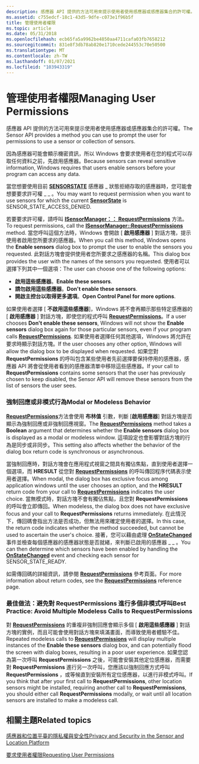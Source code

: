 ```yaml
---
description: 感應器 API 提供的方法可用來提示使用者使用感應器或感應器集合的許可權。
ms.assetid: c755edcf-18c1-43d5-9dfe-c073e1f96b5f
title: 管理使用者權限
ms.topic: article
ms.date: 05/31/2018
ms.openlocfilehash: ecb65fa5a9962be4850aa4711cafa03fb7658212
ms.sourcegitcommit: 831e8f3db78ab820e1710cede244553c70e50500
ms.translationtype: MT
ms.contentlocale: zh-TW
ms.lasthandoff: 01/07/2021
ms.locfileid: "103943319"
---
```

# <a name="managing-user-permissions"></a><span data-ttu-id="af03d-103">管理使用者權限</span><span class="sxs-lookup"><span data-stu-id="af03d-103">Managing User Permissions</span></span>

<span data-ttu-id="af03d-104">感應器 API 提供的方法可用來提示使用者使用感應器或感應器集合的許可權。</span><span class="sxs-lookup"><span data-stu-id="af03d-104">The Sensor API provides a method you can use to prompt the user for permissions to use a sensor or collection of sensors.</span></span>

<span data-ttu-id="af03d-105">因為感應器可能會顯示機密資訊，所以 Windows 會要求使用者在您的程式可以存取任何資料之前，先啟用感應器。</span><span class="sxs-lookup"><span data-stu-id="af03d-105">Because sensors can reveal sensitive information, Windows requires that users enable sensors before your program can access any data.</span></span>

<span data-ttu-id="af03d-106">當您想要使用目前 [**SENSORSTATE**](/windows/win32/api/sensorsapi/ne-sensorsapi-sensorstate) 感應器 \_ 狀態拒絕存取的感應器時，您可能會想要要求許可權 \_ \_ 。</span><span class="sxs-lookup"><span data-stu-id="af03d-106">You may want to request permission when you want to use sensors for which the current [**SensorState**](/windows/win32/api/sensorsapi/ne-sensorsapi-sensorstate) is SENSOR\_STATE\_ACCESS\_DENIED.</span></span>

<span data-ttu-id="af03d-107">若要要求許可權，請呼叫 [**ISensorManager：： RequestPermissions**](/windows/win32/api/sensorsapi/nf-sensorsapi-isensormanager-requestpermissions) 方法。</span><span class="sxs-lookup"><span data-stu-id="af03d-107">To request permissions, call the [**ISensorManager::RequestPermissions**](/windows/win32/api/sensorsapi/nf-sensorsapi-isensormanager-requestpermissions) method.</span></span> <span data-ttu-id="af03d-108">當您呼叫這個方法時，Windows 會開啟 [ **啟用感應器** ] 對話方塊，提示使用者啟用您所要求的感應器。</span><span class="sxs-lookup"><span data-stu-id="af03d-108">When you call this method, Windows opens the **Enable sensors** dialog box to prompt the user to enable the sensors you requested.</span></span> <span data-ttu-id="af03d-109">此對話方塊會提供使用者您所要求之感應器的名稱。</span><span class="sxs-lookup"><span data-stu-id="af03d-109">This dialog box provides the user with the names of the sensors you requested.</span></span> <span data-ttu-id="af03d-110">使用者可以選擇下列其中一個選項：</span><span class="sxs-lookup"><span data-stu-id="af03d-110">The user can choose one of the following options:</span></span>

-   <span data-ttu-id="af03d-111">**啟用這些感應器**。</span><span class="sxs-lookup"><span data-stu-id="af03d-111">**Enable these sensors**.</span></span>
-   <span data-ttu-id="af03d-112">**請勿啟用這些感應器**。</span><span class="sxs-lookup"><span data-stu-id="af03d-112">**Don't enable these sensors**.</span></span>
-   <span data-ttu-id="af03d-113">**開啟主控台以取得更多選項**。</span><span class="sxs-lookup"><span data-stu-id="af03d-113">**Open Control Panel for more options**.</span></span>

<span data-ttu-id="af03d-114">如果使用者選擇 [ **不啟用這些感應器**]，Windows 將不會再顯示那些特定感應器的 [ **啟用感應器** ] 對話方塊，即使您的程式呼叫 [**RequestPermissions**](/windows/win32/api/sensorsapi/nf-sensorsapi-isensormanager-requestpermissions)。</span><span class="sxs-lookup"><span data-stu-id="af03d-114">If a user chooses **Don't enable these sensors**, Windows will not show the **Enable sensors** dialog box again for those particular sensors, even if your program calls [**RequestPermissions**](/windows/win32/api/sensorsapi/nf-sensorsapi-isensormanager-requestpermissions).</span></span> <span data-ttu-id="af03d-115">如果使用者選擇任何其他選項，Windows 將允許在要求時顯示對話方塊。</span><span class="sxs-lookup"><span data-stu-id="af03d-115">If the user chooses any other option, Windows will allow the dialog box to be displayed when requested.</span></span> <span data-ttu-id="af03d-116">如果您對 **RequestPermissions** 的呼叫包含某些使用者先前選擇要保持停用的感應器，感應器 API 將會從使用者看到的感應器清單中移除這些感應器。</span><span class="sxs-lookup"><span data-stu-id="af03d-116">If your call to **RequestPermissions** contains some sensors that the user has previously chosen to keep disabled, the Sensor API will remove these sensors from the list of sensors the user sees.</span></span>

### <a name="modal-or-modeless-behavior"></a><span data-ttu-id="af03d-117">強制回應或非模式行為</span><span class="sxs-lookup"><span data-stu-id="af03d-117">Modal or Modeless Behavior</span></span>

<span data-ttu-id="af03d-118">[**RequestPermissions**](/windows/win32/api/sensorsapi/nf-sensorsapi-isensormanager-requestpermissions)方法會使用 **布林值** 引數，判斷 [**啟用感應器**] 對話方塊是否顯示為強制回應或非強制回應視窗。</span><span class="sxs-lookup"><span data-stu-id="af03d-118">The [**RequestPermissions**](/windows/win32/api/sensorsapi/nf-sensorsapi-isensormanager-requestpermissions) method takes a **Boolean** argument that determines whether the **Enable sensors** dialog box is displayed as a modal or modeless window.</span></span> <span data-ttu-id="af03d-119">這項設定也會影響對話方塊的行為是同步或非同步。</span><span class="sxs-lookup"><span data-stu-id="af03d-119">This setting also affects whether the behavior of the dialog box return code is synchronous or asynchronous.</span></span>

<span data-ttu-id="af03d-120">當強制回應時，對話方塊會在應用程式視窗之間具有獨佔焦點，直到使用者選擇一個選項，而 **HRESULT** 從您對 [**RequestPermissions**](/windows/win32/api/sensorsapi/nf-sensorsapi-isensormanager-requestpermissions) 的呼叫傳回程序代碼表示使用者選擇。</span><span class="sxs-lookup"><span data-stu-id="af03d-120">When modal, the dialog box has exclusive focus among application windows until the user chooses an option, and the **HRESULT** return code from your call to [**RequestPermissions**](/windows/win32/api/sensorsapi/nf-sensorsapi-isensormanager-requestpermissions) indicates the user choice.</span></span> <span data-ttu-id="af03d-121">當無模式時，對話方塊不會有獨佔焦點，且您對 **RequestPermissions** 的呼叫會立即傳回。</span><span class="sxs-lookup"><span data-stu-id="af03d-121">When modeless, the dialog box does not have exclusive focus and your call to **RequestPermissions** returns immediately.</span></span> <span data-ttu-id="af03d-122">在此情況下，傳回碼會指出方法是否成功，但無法用來確定使用者的選擇。</span><span class="sxs-lookup"><span data-stu-id="af03d-122">In this case, the return code indicates whether the method succeeded, but cannot be used to ascertain the user's choice.</span></span> <span data-ttu-id="af03d-123">接著，您可以藉由處理 [**OnStateChanged**](/windows/win32/api/sensorsapi/nf-sensorsapi-isensorevents-onstatechanged) 事件並檢查每個感應器的感應器狀態是否就緒，來判斷已啟用的感應器 \_ \_ 。</span><span class="sxs-lookup"><span data-stu-id="af03d-123">You can then determine which sensors have been enabled by handling the [**OnStateChanged**](/windows/win32/api/sensorsapi/nf-sensorsapi-isensorevents-onstatechanged) event and checking each sensor for SENSOR\_STATE\_READY.</span></span>

<span data-ttu-id="af03d-124">如需傳回碼的詳細資訊，請參閱 [**RequestPermissions**](/windows/win32/api/sensorsapi/nf-sensorsapi-isensormanager-requestpermissions) 參考頁面。</span><span class="sxs-lookup"><span data-stu-id="af03d-124">For more information about return codes, see the [**RequestPermissions**](/windows/win32/api/sensorsapi/nf-sensorsapi-isensormanager-requestpermissions) reference page.</span></span>

### <a name="best-practice-avoid-multiple-modeless-calls-to-requestpermissions"></a><span data-ttu-id="af03d-125">最佳做法：避免對 RequestPermissions 進行多個非模式呼叫</span><span class="sxs-lookup"><span data-stu-id="af03d-125">Best Practice: Avoid Multiple Modeless Calls to RequestPermissions</span></span>

<span data-ttu-id="af03d-126">對 [**RequestPermissions**](/windows/win32/api/sensorsapi/nf-sensorsapi-isensormanager-requestpermissions) 的重複非強制回應會顯示多個 [ **啟用這些感應器** ] 對話方塊的實例，而且可能會使用對話方塊來填滿畫面，而導致使用者體驗不佳。</span><span class="sxs-lookup"><span data-stu-id="af03d-126">Repeated modeless calls to [**RequestPermissions**](/windows/win32/api/sensorsapi/nf-sensorsapi-isensormanager-requestpermissions) will display multiple instances of the **Enable these sensors** dialog box, and can potentially flood the screen with dialog boxes, resulting in a poor user experience.</span></span> <span data-ttu-id="af03d-127">如果您認為第一次呼叫 **RequestPermissions** 之後，可能會安裝其他定位感應器，而需要對 **RequestPermissions** 進行另一次呼叫，您應該以強制回應方式呼叫 **RequestPermissions** ，或等候直到安裝所有定位感應器，以進行非模式呼叫。</span><span class="sxs-lookup"><span data-stu-id="af03d-127">If you think that after your first call to **RequestPermissions**, other location sensors might be installed, requiring another call to **RequestPermissions**, you should either call **RequestPermissions** modally, or wait until all location sensors are installed to make a modeless call.</span></span>

## <a name="related-topics"></a><span data-ttu-id="af03d-128">相關主題</span><span class="sxs-lookup"><span data-stu-id="af03d-128">Related topics</span></span>

<dl> <dt>

[<span data-ttu-id="af03d-129">感應器和位置平臺的隱私權與安全性</span><span class="sxs-lookup"><span data-stu-id="af03d-129">Privacy and Security in the Sensor and Location Platform</span></span>](privacy-and-security-in-the-sensor-and-location-platform.md)
</dt> <dt>

[<span data-ttu-id="af03d-130">要求使用者權限</span><span class="sxs-lookup"><span data-stu-id="af03d-130">Requesting User Permissions</span></span>](requesting-user-permissions.md)
</dt> </dl>

 

 
